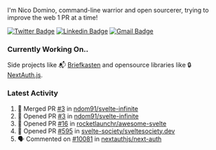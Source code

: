 
I'm Nico Domino, command-line warrior and open sourcerer, trying to improve the web 1 PR at a time!

[![Twitter Badge](https://img.shields.io/badge/-@ndom91-1ca0f1?style=flat-square&labelColor=1ca0f1&logo=twitter&logoColor=white&link=https://twitter.com/ndom91)](https://twitter.com/ndom91) [![Linkedin Badge](https://img.shields.io/badge/-ndom91-blue?style=flat-square&logo=Linkedin&logoColor=white&link=https://www.linkedin.com/in/ndom91/)](https://www.linkedin.com/in/ndom91/) [![Gmail Badge](https://img.shields.io/badge/-yo@ndo.dev-c14438?style=flat-square&logo=mail.ru&logoColor=white&link=mailto:yo@ndo.dev)](mailto:yo@ndo.dev)

### Currently Working On..

Side projects like 📬 [Briefkasten](https://briefkastenhq.com) and opensource libraries like 🔒 [NextAuth.js](https://github.com/nextauthjs/next-auth).

<!--START_SECTION_PROFILE_VIEWS:readme-info-->
<!--END_SECTION_PROFILE_VIEWS:readme-info-->

<!--START_SECTION_DAILY_COMMIT:readme-info-->
<!--END_SECTION_DAILY_COMMIT:readme-info-->

<!--START_SECTION_WEEKLY_COMMIT:readme-info-->
<!--END_SECTION_WEEKLY_COMMIT:readme-info-->

### Latest Activity

<!--START_SECTION:activity-->
1. 🎉 Merged PR [#3](https://github.com/ndom91/svelte-infinite/pull/3) in [ndom91/svelte-infinite](https://github.com/ndom91/svelte-infinite)
2. 💪 Opened PR [#3](https://github.com/ndom91/svelte-infinite/pull/3) in [ndom91/svelte-infinite](https://github.com/ndom91/svelte-infinite)
3. 💪 Opened PR [#16](https://github.com/rocketlaunchr/awesome-svelte/pull/16) in [rocketlaunchr/awesome-svelte](https://github.com/rocketlaunchr/awesome-svelte)
4. 💪 Opened PR [#595](https://github.com/svelte-society/sveltesociety.dev/pull/595) in [svelte-society/sveltesociety.dev](https://github.com/svelte-society/sveltesociety.dev)
5. 🗣 Commented on [#10081](https://github.com/nextauthjs/next-auth/issues/10081#issuecomment-1980078210) in [nextauthjs/next-auth](https://github.com/nextauthjs/next-auth)
<!--END_SECTION:activity-->
